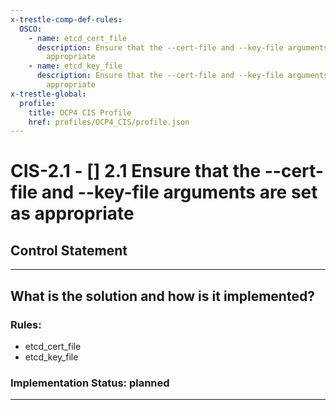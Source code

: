 ```yaml
---
x-trestle-comp-def-rules:
  OSCO:
    - name: etcd_cert_file
      description: Ensure that the --cert-file and --key-file arguments are set as
        appropriate
    - name: etcd_key_file
      description: Ensure that the --cert-file and --key-file arguments are set as
        appropriate
x-trestle-global:
  profile:
    title: OCP4 CIS Profile
    href: profiles/OCP4_CIS/profile.json
---
```


# CIS-2.1 - \[\] 2.1 Ensure that the --cert-file and --key-file arguments are set as appropriate

## Control Statement

______________________________________________________________________

## What is the solution and how is it implemented?

<!-- For implementation status enter one of: implemented, partial, planned, alternative, not-applicable -->

<!-- Note that the list of rules under ### Rules: is read-only and changes will not be captured after assembly to JSON -->

<!-- Add control implementation description here for control: CIS-2.1 -->

### Rules:

  - etcd_cert_file
  - etcd_key_file

### Implementation Status: planned

______________________________________________________________________
